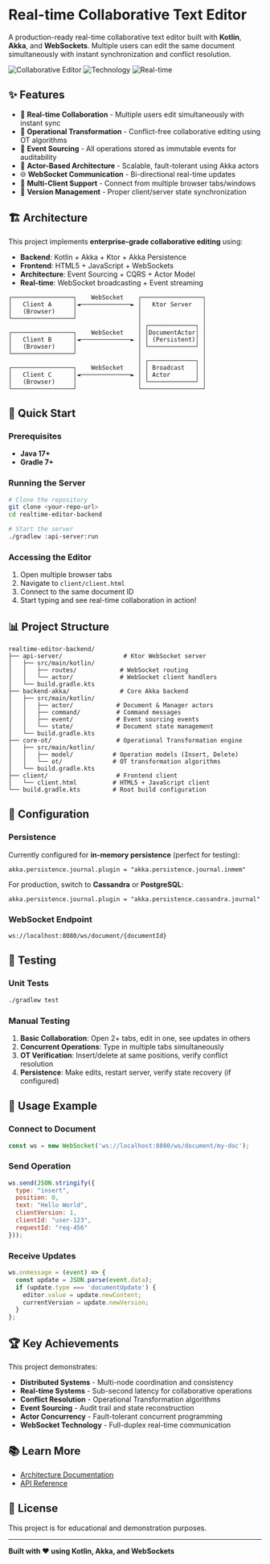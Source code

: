 # Real-time Collaborative Text Editor

A production-ready real-time collaborative text editor built with **Kotlin**, **Akka**, and **WebSockets**. Multiple users can edit the same document simultaneously with instant synchronization and conflict resolution.

![Collaborative Editor](https://img.shields.io/badge/Status-Working-brightgreen)
![Technology](https://img.shields.io/badge/Tech-Kotlin%20%2B%20Akka%20%2B%20WebSockets-blue)
![Real-time](https://img.shields.io/badge/Real--time-Yes-success)

## ✨ Features

- 🚀 **Real-time Collaboration** - Multiple users edit simultaneously with instant sync
- 🔄 **Operational Transformation** - Conflict-free collaborative editing using OT algorithms
- 💾 **Event Sourcing** - All operations stored as immutable events for auditability
- 🎯 **Actor-Based Architecture** - Scalable, fault-tolerant using Akka actors
- 🌐 **WebSocket Communication** - Bi-directional real-time updates
- 📱 **Multi-Client Support** - Connect from multiple browser tabs/windows
- 🔧 **Version Management** - Proper client/server state synchronization

## 🏗️ Architecture

This project implements **enterprise-grade collaborative editing** using:

- **Backend**: Kotlin + Akka + Ktor + Akka Persistence
- **Frontend**: HTML5 + JavaScript + WebSockets  
- **Architecture**: Event Sourcing + CQRS + Actor Model
- **Real-time**: WebSocket broadcasting + Event streaming

```
┌─────────────────┐    WebSocket    ┌─────────────────┐
│   Client A      │◄──────────────► │   Ktor Server   │
│   (Browser)     │                 │                 │
└─────────────────┘                 │                 │
                                    │ ┌─────────────┐ │
┌─────────────────┐    WebSocket    │ │DocumentActor│ │
│   Client B      │◄──────────────► │ │ (Persistent)│ │
│   (Browser)     │                 │ └─────────────┘ │
└─────────────────┘                 │                 │
                                    │ ┌─────────────┐ │
┌─────────────────┐    WebSocket    │ │ Broadcast   │ │
│   Client C      │◄──────────────► │ │ Actor       │ │
│   (Browser)     │                 │ └─────────────┘ │
└─────────────────┘                 └─────────────────┘
```

## 🚀 Quick Start

### Prerequisites
- **Java 17+**
- **Gradle 7+**

### Running the Server
```bash
# Clone the repository
git clone <your-repo-url>
cd realtime-editor-backend

# Start the server
./gradlew :api-server:run
```

### Accessing the Editor
1. Open multiple browser tabs
2. Navigate to `client/client.html`
3. Connect to the same document ID
4. Start typing and see real-time collaboration in action!

## 📊 Project Structure

```
realtime-editor-backend/
├── api-server/                 # Ktor WebSocket server
│   ├── src/main/kotlin/
│   │   ├── routes/            # WebSocket routing
│   │   └── actor/             # WebSocket client handlers
│   └── build.gradle.kts
├── backend-akka/              # Core Akka backend
│   ├── src/main/kotlin/
│   │   ├── actor/            # Document & Manager actors
│   │   ├── command/          # Command messages
│   │   ├── event/            # Event sourcing events
│   │   └── state/            # Document state management
│   └── build.gradle.kts
├── core-ot/                  # Operational Transformation engine
│   ├── src/main/kotlin/
│   │   ├── model/           # Operation models (Insert, Delete)
│   │   └── ot/              # OT transformation algorithms
│   └── build.gradle.kts
├── client/                   # Frontend client
│   └── client.html          # HTML5 + JavaScript client
└── build.gradle.kts         # Root build configuration
```

## 🔧 Configuration

### Persistence
Currently configured for **in-memory persistence** (perfect for testing):
```hocon
akka.persistence.journal.plugin = "akka.persistence.journal.inmem"
```

For production, switch to **Cassandra** or **PostgreSQL**:
```hocon
akka.persistence.journal.plugin = "akka.persistence.cassandra.journal"
```

### WebSocket Endpoint
```
ws://localhost:8080/ws/document/{documentId}
```

## 🧪 Testing

### Unit Tests
```bash
./gradlew test
```

### Manual Testing
1. **Basic Collaboration**: Open 2+ tabs, edit in one, see updates in others
2. **Concurrent Operations**: Type in multiple tabs simultaneously  
3. **OT Verification**: Insert/delete at same positions, verify conflict resolution
4. **Persistence**: Make edits, restart server, verify state recovery (if configured)

## 🎯 Usage Example

### Connect to Document
```javascript
const ws = new WebSocket('ws://localhost:8080/ws/document/my-doc');
```

### Send Operation
```javascript
ws.send(JSON.stringify({
  type: "insert",
  position: 0,
  text: "Hello World",
  clientVersion: 1,
  clientId: "user-123",
  requestId: "req-456"
}));
```

### Receive Updates
```javascript
ws.onmessage = (event) => {
  const update = JSON.parse(event.data);
  if (update.type === 'documentUpdate') {
    editor.value = update.newContent;
    currentVersion = update.newVersion;
  }
};
```

## 🏆 Key Achievements

This project demonstrates:

- **Distributed Systems** - Multi-node coordination and consistency
- **Real-time Systems** - Sub-second latency for collaborative operations  
- **Conflict Resolution** - Operational Transformation algorithms
- **Event Sourcing** - Audit trail and state reconstruction
- **Actor Concurrency** - Fault-tolerant concurrent programming
- **WebSocket Technology** - Full-duplex real-time communication

## 📚 Learn More

- [Architecture Documentation](ARCHITECTURE.md)
- [API Reference](API.md)


## 📄 License

This project is for educational and demonstration purposes.

---

**Built with ❤️ using Kotlin, Akka, and WebSockets** 